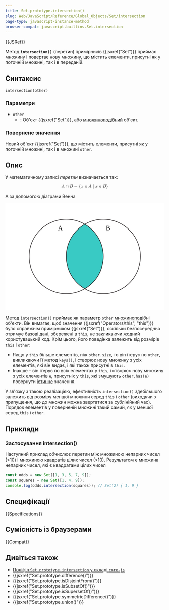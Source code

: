 ```yaml
---
title: Set.prototype.intersection()
slug: Web/JavaScript/Reference/Global_Objects/Set/intersection
page-type: javascript-instance-method
browser-compat: javascript.builtins.Set.intersection
---
```


{{JSRef}}

Метод **`intersection()`** (перетин) примірників {{jsxref("Set")}} приймає множину і повертає нову множину, що містить елементи, присутні як у поточній множині, так і в переданій.

## Синтаксис

```js-nolint
intersection(other)
```

### Параметри

- `other`
  - : Об'єкт {{jsxref("Set")}}, або [множиноподібний](/uk/docs/Web/JavaScript/Reference/Global_Objects/Set#mnozhynopodibni-obiekty) об'єкт.

### Повернене значення

Новий об'єкт {{jsxref("Set")}}, що містить елементи, присутні як у поточній множині, так і в множині `other`.

## Опис

У математичному записі _перетин_ визначається так:

<!-- Примітка: {} потребують подвійного екранування; додаткове екранування потрібне для Yari -->
<!-- prettier-ignore-start -->
<math display="block">
  <semantics><mrow><mi>A</mi><mo>∩</mo><mi>B</mi><mo>=</mo><mo stretchy="false">{</mo><mi>x</mi><mo>∊</mo><mi>A</mi><mo>∣</mo><mi>x</mi><mo>∊</mo><mi>B</mi><mo stretchy="false">}</mo></mrow><annotation encoding="TeX">A\cap B = \\{x\in A\mid x\in B\\}</annotation></semantics>
</math>
<!-- prettier-ignore-end -->

А за допомогою діаграми Венна

![Діаграма Венна, в якій два кола перетинаються. Перетин A і B – це та частина, якою вони накладаються одне на одного.](diagram.svg)

Метод `intersection()` приймає як параметр `other` [множиноподібні](/uk/docs/Web/JavaScript/Reference/Global_Objects/Set#mnozhynopodibni-obiekty) об'єкти. Він вимагає, щоб значення {{jsxref("Operators/this", "this")}} було справжнім примірником {{jsxref("Set")}}, оскільки безпосередньо отримує базові дані, збережені в `this`, не закликаючи жодний користувацький код. Крім цього, його поведінка залежить від розмірів `this` і `other`:

- Якщо у `this` більше елементів, ніж `other.size`, то він ітерує по `other`, викликаючи її метод `keys()`, і створює нову множину з усіх елементів, які він видає, і які також присутні в `this`.
- Інакше – він ітерує по всіх елементах у `this`, і створює нову множину з усіх елементів `e`, присутніх у `this`, які змушують `other.has(e)` повернути [істинне](/uk/docs/Glossary/Truthy) значення.

У зв'язку з такою реалізацією, ефективність `intersection()` здебільшого залежить від розміру меншої множини серед `this` і `other` (виходячи з припущення, що до множин можна звертатися за сублінійний час). Порядок елементів у поверненій множині такий самий, як у меншої серед `this` і `other`.

## Приклади

### Застосування intersection()

Наступний приклад обчислює перетин між множиною непарних чисел (<10) і множиною квадратів цілих чисел (<10). Результатом є множина непарних чисел, які є квадратами цілих чисел

```js
const odds = new Set([1, 3, 5, 7, 9]);
const squares = new Set([1, 4, 9]);
console.log(odds.intersection(squares)); // Set(2) { 1, 9 }
```

## Специфікації

{{Specifications}}

## Сумісність із браузерами

{{Compat}}

## Дивіться також

- [Поліфіл `Set.prototype.intersection` у складі `core-js`](https://github.com/zloirock/core-js#new-set-methods)
- {{jsxref("Set.prototype.difference()")}}
- {{jsxref("Set.prototype.isDisjointFrom()")}}
- {{jsxref("Set.prototype.isSubsetOf()")}}
- {{jsxref("Set.prototype.isSupersetOf()")}}
- {{jsxref("Set.prototype.symmetricDifference()")}}
- {{jsxref("Set.prototype.union()")}}
